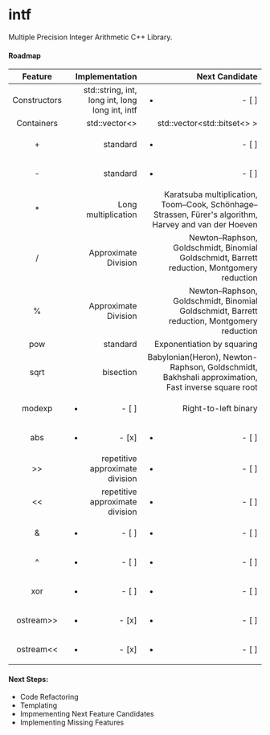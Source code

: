 # intf
Multiple Precision Integer Arithmetic C++ Library.  

#### Roadmap

| Feature       | Implementation                                   | Next Candidate       |
|:-------------:| ------------------------------------------------:| --------------------:|
| Constructors  | std::string, int, long int, long long int, intf  | <ul><li>- [ ] </li></ul> |
| Containers    | std::vector<<int>>                                 | std::vector<std::bitset<<int>> > |
| +             | standard                                         | <ul><li>- [ ] </li></ul> |
| -             | standard                                         | <ul><li>- [ ] </li></ul> |
| *             | Long multiplication                              | Karatsuba multiplication, Toom–Cook, Schönhage–Strassen, Fürer's algorithm, Harvey and van der Hoeven|
| /             | Approximate Division                             | Newton–Raphson, Goldschmidt, Binomial Goldschmidt, Barrett reduction, Montgomery reduction |
| %             | Approximate Division                             | Newton–Raphson, Goldschmidt, Binomial Goldschmidt, Barrett reduction, Montgomery reduction |
| pow           | standard                                         | Exponentiation by squaring |
| sqrt          | bisection                                        | Babylonian(Heron), Newton-Raphson, Goldschmidt, Bakhshali approximation, Fast inverse square root |
| modexp        | <ul><li>- [ ] </li></ul>                         | Right-to-left binary     |
| abs           | <ul><li>- [x] </li></ul>                         | <ul><li>- [ ] </li></ul> |
| >>            | repetitive approximate division                  | <ul><li>- [ ] </li></ul> |
| <<            | repetitive approximate division                  | <ul><li>- [ ] </li></ul> |
| &             | <ul><li>- [ ] </li></ul>                         | <ul><li>- [ ] </li></ul> |
| ^             | <ul><li>- [ ] </li></ul>                         | <ul><li>- [ ] </li></ul> |
| xor           | <ul><li>- [ ] </li></ul>                         | <ul><li>- [ ] </li></ul> |
| ostream>>     | <ul><li>- [x] </li></ul>                         | <ul><li>- [ ] </li></ul> |
| ostream<<     | <ul><li>- [x] </li></ul>                         | <ul><li>- [ ] </li></ul> |  

#### Next Steps:  
- Code Refactoring
- Templating
- Impmementing Next Feature Candidates
- Implementing Missing Features
